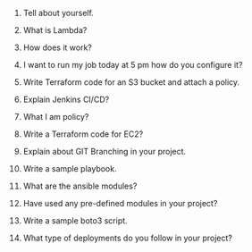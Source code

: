 1. Tell about yourself.

2. What is Lambda?

3. How does it work?

4. I want to run my job today at 5 pm how do you configure it?

5. Write Terraform code for an S3 bucket and attach a policy.

6. Explain Jenkins CI/CD?

7. What I am policy?

8. Write a Terraform code for EC2?

9. Explain about GIT Branching in your project.

10. Write a sample playbook.

11. What are the ansible modules?

12. Have used any pre-defined modules in your project?

13. Write a sample boto3 script.

14. What type of deployments do you follow in your project?
